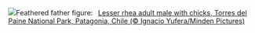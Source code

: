 ![](https://www.bing.com/th?id=OHR.RheaDad_EN-US1643943847_UHD.jpg&w=1000)Feathered father figure:&nbsp;&ensp;[Lesser rhea adult male with chicks, Torres del Paine National Park, Patagonia, Chile (© Ignacio Yufera/Minden Pictures)](https://www.bing.com/th?id=OHR.RheaDad_EN-US1643943847_UHD.jpg)
<br><br/>
